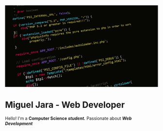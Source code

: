 ![This is an image](pexels-pixabay-276452.jpg)
# Miguel Jara - Web Developer

Hello! I'm a **Computer Science _student._** Passionate about **_Web Development_**
